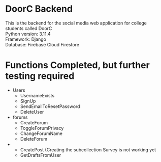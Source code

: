 # DoorC Backend
This is the backend for the social media web application for college students called DoorC <br>
Python version: 3.11.4 <br>
Framework: Django <br>
Database: Firebase Cloud Firestore <br>
# Functions Completed, but further testing required
<ul>
  <li>
    Users
    <ul>
      <li>UsernameExists</li>
      <li>SignUp</li>
      <li>SendEmailToResetPassword</li>
      <li>DeleteUser</li>      
    </ul>
  </li>
  <li>
    forums
    <ul>
      <li>CreateForum</li>
      <li>ToggleForumPrivacy</li>
      <li>ChangeForumName</li>
      <li>DeleteForum</li>      
    </ul>
  </li>
  <li>
    <ul>
      <li>CreatePost (Creating the subcollection Survey is not working yet</li>
      <li>GetDraftsFromUser</li>
    </ul>
  </li>
</ul>
